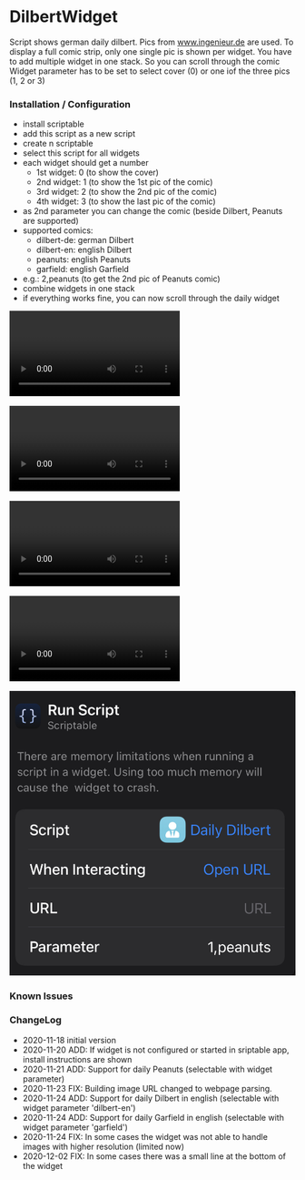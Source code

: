 # DilbertWidget

Script shows german daily dilbert. Pics from www.ingenieur.de are used.
To display a full comic strip, only one single pic is shown per widget.
You have to add multiple widget in one stack. So you can scroll through the comic
Widget parameter has to be set to select cover (0) or one iof the three pics (1, 2 or 3)

### Installation / Configuration
* install scriptable
* add this script as a new script
* create n scriptable
* select this script for all widgets
* each widget should get a number
   - 1st widget: 0 (to show the cover)
   - 2nd widget: 1 (to show the 1st pic of the comic)
   - 3rd widget: 2 (to show the 2nd pic of the comic)
   - 4th widget: 3 (to show the last pic of the comic)
* as 2nd parameter you can change the comic (beside Dilbert, Peanuts are supported)
* supported comics:
   - dilbert-de:   german Dilbert 
   - dilbert-en:  english Dilbert
   - peanuts:     english Peanuts
   - garfield:    english Garfield
* e.g.: 2,peanuts     (to get the 2nd pic of Peanuts comic)
* combine widgets in one stack
* if everything works fine, you can now scroll through the daily widget

![](movie.mov)

![](movie_peanuts.mov)

![](movie_dilbert_en.mov)

![](movie_garfield.mov)

![](config.jpg)

### Known Issues


### ChangeLog
- 2020-11-18 initial version
- 2020-11-20 ADD: If widget is not configured or started in sriptable app, install instructions are shown
- 2020-11-21 ADD: Support for daily Peanuts (selectable with widget parameter)
- 2020-11-23 FIX: Building image URL changed to webpage parsing.
- 2020-11-24 ADD: Support for daily Dilbert in english (selectable with widget parameter 'dilbert-en')
- 2020-11-24 ADD: Support for daily Garfield in english (selectable with widget parameter 'garfield')
- 2020-11-24 FIX: In some cases the widget was not able to handle images with higher resolution (limited now)
- 2020-12-02 FIX: In some cases there was a small line at the bottom of the widget
